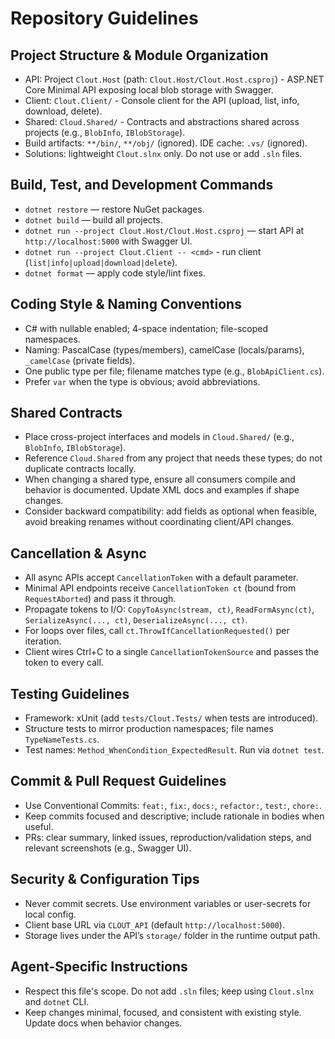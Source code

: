 # Repository Guidelines

## Project Structure & Module Organization
- API: Project `Clout.Host` (path: `Clout.Host/Clout.Host.csproj`) - ASP.NET Core Minimal API exposing local blob storage with Swagger.
- Client: `Clout.Client/` - Console client for the API (upload, list, info, download, delete).
- Shared: `Cloud.Shared/` - Contracts and abstractions shared across projects (e.g., `BlobInfo`, `IBlobStorage`).
- Build artifacts: `**/bin/`, `**/obj/` (ignored). IDE cache: `.vs/` (ignored).
- Solutions: lightweight `Clout.slnx` only. Do not use or add `.sln` files.

## Build, Test, and Development Commands
- `dotnet restore` — restore NuGet packages.
- `dotnet build` — build all projects.
- `dotnet run --project Clout.Host/Clout.Host.csproj` — start API at `http://localhost:5000` with Swagger UI.
- `dotnet run --project Clout.Client -- <cmd>` - run client (`list|info|upload|download|delete`).
- `dotnet format` — apply code style/lint fixes.

## Coding Style & Naming Conventions
- C# with nullable enabled; 4-space indentation; file-scoped namespaces.
- Naming: PascalCase (types/members), camelCase (locals/params), `_camelCase` (private fields).
- One public type per file; filename matches type (e.g., `BlobApiClient.cs`).
- Prefer `var` when the type is obvious; avoid abbreviations.

## Shared Contracts
- Place cross-project interfaces and models in `Cloud.Shared/` (e.g., `BlobInfo`, `IBlobStorage`).
- Reference `Cloud.Shared` from any project that needs these types; do not duplicate contracts locally.
- When changing a shared type, ensure all consumers compile and behavior is documented. Update XML docs and examples if shape changes.
- Consider backward compatibility: add fields as optional when feasible, avoid breaking renames without coordinating client/API changes.

## Cancellation & Async
- All async APIs accept `CancellationToken` with a default parameter.
- Minimal API endpoints receive `CancellationToken ct` (bound from `RequestAborted`) and pass it through.
- Propagate tokens to I/O: `CopyToAsync(stream, ct)`, `ReadFormAsync(ct)`, `SerializeAsync(..., ct)`, `DeserializeAsync(..., ct)`.
- For loops over files, call `ct.ThrowIfCancellationRequested()` per iteration.
- Client wires Ctrl+C to a single `CancellationTokenSource` and passes the token to every call.

## Testing Guidelines
- Framework: xUnit (add `tests/Clout.Tests/` when tests are introduced).
- Structure tests to mirror production namespaces; file names `TypeNameTests.cs`.
- Test names: `Method_WhenCondition_ExpectedResult`. Run via `dotnet test`.

## Commit & Pull Request Guidelines
- Use Conventional Commits: `feat:`, `fix:`, `docs:`, `refactor:`, `test:`, `chore:`.
- Keep commits focused and descriptive; include rationale in bodies when useful.
- PRs: clear summary, linked issues, reproduction/validation steps, and relevant screenshots (e.g., Swagger UI).

## Security & Configuration Tips
- Never commit secrets. Use environment variables or user-secrets for local config.
- Client base URL via `CLOUT_API` (default `http://localhost:5000`).
- Storage lives under the API’s `storage/` folder in the runtime output path.

## Agent-Specific Instructions
- Respect this file's scope. Do not add `.sln` files; keep using `Clout.slnx` and `dotnet` CLI.
- Keep changes minimal, focused, and consistent with existing style. Update docs when behavior changes.
